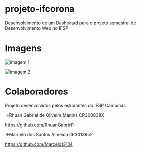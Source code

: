 # projeto-ifcorona
Desenvolvimento de um Dashboard para o projeto semestral de Desenvolvimento Web no IFSP

# Imagens
![imagem 1](https://user-images.githubusercontent.com/74109343/163895329-ed00d6ec-40d6-4005-b690-3af3d580beeb.png)

![imagem 2](https://user-images.githubusercontent.com/74109343/163895332-a87cca60-343f-4bad-bcff-a0223aff9227.png)

# Colaboradores
Projeto desenvolvidos pelos estudantes do IFSP Campinas

->Rhuan Gabriel de Oliveira Martins CP300838X

  https://github.com/RhuanGabriel1

->Marcelo dos Santos Almeida CP3013952

  https://github.com/Marcelo13104
